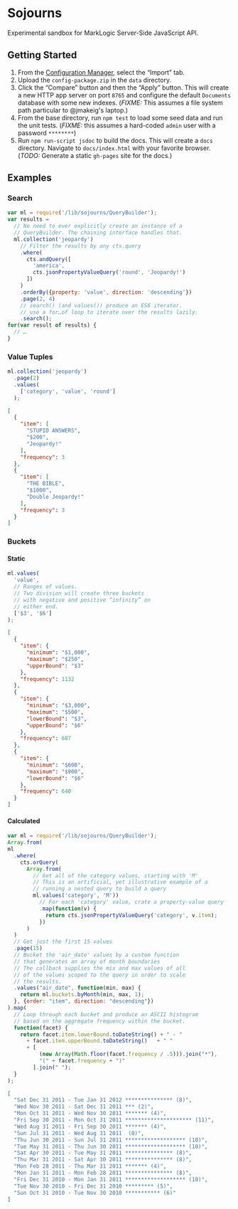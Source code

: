 # Sojourns

Experimental sandbox for MarkLogic Server-Side JavaScript API.

## Getting Started

1. From the [Configuration Manager](http://localhost:8002/nav/?type=databases), select the “Import” tab.
1. Upload the `config-package.zip` in the `data` directory. 
1. Click the “Compare” button and then the “Apply” button. This will create a new HTTP app server on port `8765` and configure the default `Documents` database with some new indexes. (*FIXME:* This assumes a file system path particular to @jmakeig's laptop.)
1. From the base directory, run `npm test` to load some seed data and run the unit tests. (*FIXME:* this assumes a hard-coded `admin` user with a password `********`)
1. Run `npm run-script jsdoc` to build the docs. This will create a `docs` directory. Navigate to `docs/index.html` with your favorite browser. (*TODO:* Generate a static `gh-pages` site for the docs.)

## Examples
### Search
```javascript
var ml = require('/lib/sojourns/QueryBuilder');
var results = 
  // No need to ever explicitly create an instance of a
  // QueryBuilder. The chaining interface handles that.
  ml.collection('jeopardy')
    // Filter the results by any cts.query
    .where(
      cts.andQuery([
        'america', 
        cts.jsonPropertyValueQuery('round', 'Jeopardy!')
      ])
    )
    .orderBy({property: 'value', direction: 'descending'})
    .page(2, 4)
    // search() (and values()) produce an ES6 iterator. 
    // use a for…of loop to iterate over the results lazily.
    .search();
for(var result of results) {
  // …
}
```

### Value Tuples
```javascript
ml.collection('jeopardy')
  .page(2)
  .values(
    ['category', 'value', 'round'] 
  );
```

```json
[
  {
    "item": [
      "STUPID ANSWERS",
      "$200",
      "Jeopardy!"
    ],
    "frequency": 3
  },
  {
    "item": [
      "THE BIBLE",
      "$1000",
      "Double Jeopardy!"
    ],
    "frequency": 3
  }
]
```

### Buckets

#### Static

```javascript
ml.values(
  'value',
  // Ranges of values.
  // Two division will create three buckets
  // with negative and positive “infinity” on
  // either end.
  ['$3', '$6'] 
);
```

```json
[
  {
    "item": {
      "minimum": "$1,000",
      "maximum": "$250",
      "upperBound": "$3"
    },
    "frequency": 1132
  },
  {
    "item": {
      "minimum": "$3,000",
      "maximum": "$500",
      "lowerBound": "$3",
      "upperBound": "$6"
    },
    "frequency": 687
  },
  {
    "item": {
      "minimum": "$600",
      "maximum": "$900",
      "lowerBound": "$6"
    },
    "frequency": 640
  }
]

```
#### Calculated
```javascript
var ml = require('/lib/sojourns/QueryBuilder');
Array.from(
ml
  .where(
    cts.orQuery(
      Array.from(
        // Get all of the category values, starting with 'M'
        // This is an artificial, yet illustrative example of a 
        // running a nested query to build a query
        ml.values('category', 'M')) 
          // For each 'category' value, crate a property-value query
          .map(function(v) { 
            return cts.jsonPropertyValueQuery('category', v.item);
          })
      )
  )
  // Get just the first 15 values
  .page(15)
  // Bucket the 'air_date' values by a custom function 
  // that generates an array of month boundaries 
  // The callback supplies the mix and max values of all
  // of the values scoped to the query in order to scale 
  // the results.
  .values("air_date", function(min, max) {
    return ml.buckets.byMonth(min, max, 1);
  }, {order: "item", direction: "descending"})
).map(
  // Loop through each bucket and produce an ASCII histogram 
  // based on the aggregate frequency within the bucket.
  function(facet) {
    return facet.item.lowerBound.toDateString() + " - " 
      + facet.item.upperBound.toDateString()   + " " 
      + [
          (new Array(Math.floor(facet.frequency / .5))).join("*︎"), 
          "(" + facet.frequency + ")"
        ].join(" ");
  }
);
```

```json
[
  "Sat Dec 31 2011 - Tue Jan 31 2012 *︎*︎*︎*︎*︎*︎*︎*︎*︎*︎*︎*︎*︎*︎*︎ (8)",
  "Wed Nov 30 2011 - Sat Dec 31 2011 *︎*︎*︎ (2)",
  "Mon Oct 31 2011 - Wed Nov 30 2011 *︎*︎*︎*︎*︎*︎*︎ (4)",
  "Fri Sep 30 2011 - Mon Oct 31 2011 *︎*︎*︎*︎*︎*︎*︎*︎*︎*︎*︎*︎*︎*︎*︎*︎*︎*︎*︎*︎*︎ (11)",
  "Wed Aug 31 2011 - Fri Sep 30 2011 *︎*︎*︎*︎*︎*︎*︎ (4)",
  "Sun Jul 31 2011 - Wed Aug 31 2011  (0)",
  "Thu Jun 30 2011 - Sun Jul 31 2011 *︎*︎*︎*︎*︎*︎*︎*︎*︎*︎*︎*︎*︎*︎*︎*︎*︎*︎*︎ (10)",
  "Tue May 31 2011 - Thu Jun 30 2011 *︎*︎*︎*︎*︎*︎*︎*︎*︎*︎*︎*︎*︎*︎*︎*︎*︎*︎*︎ (10)",
  "Sat Apr 30 2011 - Tue May 31 2011 *︎*︎*︎*︎*︎*︎*︎*︎*︎*︎*︎*︎*︎*︎*︎ (8)",
  "Thu Mar 31 2011 - Sat Apr 30 2011 *︎*︎*︎*︎*︎*︎*︎*︎*︎*︎*︎*︎*︎*︎*︎ (8)",
  "Mon Feb 28 2011 - Thu Mar 31 2011 *︎*︎*︎*︎*︎*︎*︎ (4)",
  "Mon Jan 31 2011 - Mon Feb 28 2011 *︎*︎*︎*︎*︎*︎*︎*︎*︎*︎*︎*︎*︎*︎*︎ (8)",
  "Fri Dec 31 2010 - Mon Jan 31 2011 *︎*︎*︎*︎*︎*︎*︎*︎*︎*︎*︎*︎*︎*︎*︎*︎*︎*︎*︎ (10)",
  "Tue Nov 30 2010 - Fri Dec 31 2010 *︎*︎*︎*︎*︎*︎*︎*︎*︎ (5)",
  "Sun Oct 31 2010 - Tue Nov 30 2010 *︎*︎*︎*︎*︎*︎*︎*︎*︎*︎*︎ (6)"
]
```


